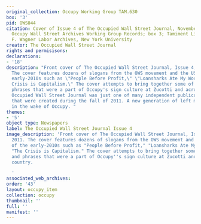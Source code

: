 ```yaml
---
original_collection: Occupy Working Group TAM.630
box: '3'
pid: OWS044
citation: Cover of Issue 4 of The Occupied Wall Street Journal, November 2011; TAM.630
  Occupy Wall Street Archives Working Group Records; box 3; Tamiment Library/Robert
  F. Wagner Labor Archives, New York University
creator: The Occupied Wall Street Journal
rights and permisisons:
declarations:
- '18'
description: "Front cover of The Occupied Wall Street Journal, Issue 4, November 2011.
  The cover features dozens of slogans from the OWS movement and the US left of the
  early-2010s such as \"People Before Profit,\" \"Loansharks Ate My World,\" and \"The
  Crisis is Capitalism.\" The cover attempts to bring together some of the logos and
  phrases that were a part of Occupy's sign culture at Zucotti and across the country.\n\nThe
  Occupied Wall Street Journal was just one of many independent publications and websites
  that were created during the fall of 2011. A new generation of left media emerged
  in the wake of Occupy. "
themes:
- '5'
object type: Newspapers
label: The Occupied Wall Street Journal Issue 4
image_description: 'Front cover of The Occupied Wall Street Journal, Issue 4, November
  2011. The cover features dozens of slogans from the OWS movement and the US left
  of the early-2010s such as "People Before Profit," "Loansharks Ate My World," and
  "The Crisis is Capitalism." The cover attempts to bring together some of the logos
  and phrases that were a part of Occupy''s sign culture at Zucotti and across the
  country.

  '
associated_web_archives:
order: '43'
layout: occupy_item
collection: occupy
thumbnail: ''
full: ''
manifest: ''
---
```

